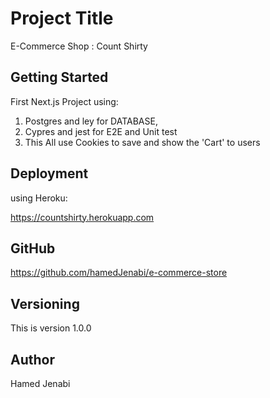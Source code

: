# Project Title

E-Commerce Shop : Count Shirty

## Getting Started

First Next.js Project using:

1.  Postgres and ley for DATABASE,
2.  Cypres and jest for E2E and Unit test
3.  This All use Cookies to save and show the 'Cart' to users

## Deployment

using Heroku:

https://countshirty.herokuapp.com

## GitHub

https://github.com/hamedJenabi/e-commerce-store

## Versioning

This is version 1.0.0

## Author

Hamed Jenabi
